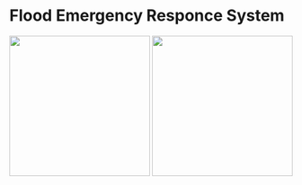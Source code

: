 # Flood Emergency Responce System
<div>
  <img src="https://github.com/shehani000/Flood-Emergency-Responce-System/assets/72043717/0346641c-cadc-4205-87ee-40df8837af12" style="width:250px"/>
  <img src="https://github.com/shehani000/Flood-Emergency-Responce-System/assets/72043717/a583eda9-1fc3-4be1-8913-67986dbc443d" style="width:250px"/>
</div>
